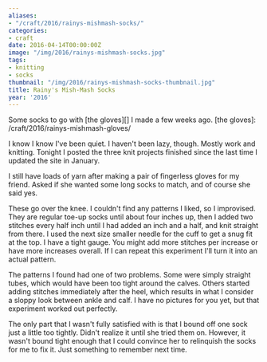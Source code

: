 ```yaml
---
aliases:
- "/craft/2016/rainys-mishmash-socks/"
categories:
- craft
date: 2016-04-14T00:00:00Z
image: "/img/2016/rainys-mishmash-socks.jpg"
tags:
- knitting
- socks
thumbnail: "/img/2016/rainys-mishmash-socks-thumbnail.jpg"
title: Rainy's Mish-Mash Socks
year: '2016'
---
```

Some socks to go with [the gloves][] I made a few weeks ago.
[the gloves]: /craft/2016/rainys-mishmash-gloves/
<!--more-->

<aside>
<p>I know I know I've been quiet. I haven't been lazy, though. Mostly work and
knitting. Tonight I posted the three knit projects finished since the last time
I updated the site in January.</p>
</aside>

I still have loads of yarn after making a pair of fingerless gloves for my friend.
Asked if she wanted some long socks to match, and of course she said yes.

These go over the knee. I couldn't find any patterns I liked, so I improvised. They
are regular toe-up socks until about four inches up, then I added two stitches every
half inch until I had added an inch and a half, and knit straight from there. I used the
next size smaller needle for the cuff to get a snug fit at the top. I have a tight gauge.
You might add more stitches per increase or have more increases overall. If I can repeat
this experiment I'll turn it into an actual pattern.

The patterns I found had one of two problems. Some were simply straight tubes, which
would have been too tight around the calves. Others started adding stitches
immediately after the heel, which results in what I consider a sloppy look between
ankle and calf. I have no pictures for you yet, but that experiment worked out
perfectly.

The only part that I wasn't fully satisfied with is that I bound off one sock just
a little too tightly. Didn't realize it until she tried them on. However, it
wasn't bound tight enough that I could convince her to relinquish the socks for me
to fix it. Just something to remember next time.
